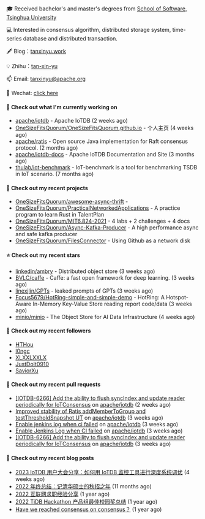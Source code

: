 🎓 Received bachelor's and master's degrees from [School of Software, Tsinghua University](https://www.thss.tsinghua.edu.cn/)

💻 Interested in consensus algorithm, distributed storage system, time-series database and distributed transaction.

🖋 Blog：[tanxinyu.work](https://tanxinyu.work)

💡 Zhihu：[tan-xin-yu](https://www.zhihu.com/people/tan-xin-yu-22)

📫 Email: [tanxinyu@apache.org](mailto:tanxinyu@apache.org)

💬 Wechat: [click here](https://github.com/LebronAl/LebronAl/issues/1)

#### 👷 Check out what I'm currently working on

- [apache/iotdb](https://github.com/apache/iotdb) - Apache IoTDB (2 weeks ago)
- [OneSizeFitsQuorum/OneSizeFitsQuorum.github.io](https://github.com/OneSizeFitsQuorum/OneSizeFitsQuorum.github.io) - 个人主页 (4 weeks ago)
- [apache/ratis](https://github.com/apache/ratis) - Open source Java implementation for Raft consensus protocol. (2 months ago)
- [apache/iotdb-docs](https://github.com/apache/iotdb-docs) - Apache IoTDB Documentation and Site (3 months ago)
- [thulab/iot-benchmark](https://github.com/thulab/iot-benchmark) - IoT-benchmark is a tool for benchmarking TSDB in IoT scenario. (7 months ago)

#### 🌱 Check out my recent projects

- [OneSizeFitsQuorum/awesome-async-thrift](https://github.com/OneSizeFitsQuorum/awesome-async-thrift) - 
- [OneSizeFitsQuorum/PracticalNetworkedApplications](https://github.com/OneSizeFitsQuorum/PracticalNetworkedApplications) - A practice program to learn Rust in TalentPlan
- [OneSizeFitsQuorum/MIT6.824-2021](https://github.com/OneSizeFitsQuorum/MIT6.824-2021) - 4 labs &#43; 2 challenges &#43; 4 docs
- [OneSizeFitsQuorum/Async-Kafka-Producer](https://github.com/OneSizeFitsQuorum/Async-Kafka-Producer) - A high performance async and safe kafka producer
- [OneSizeFitsQuorum/FilesConnector](https://github.com/OneSizeFitsQuorum/FilesConnector) - Using Github as a network disk

#### ⭐ Check out my recent stars

- [linkedin/ambry](https://github.com/linkedin/ambry) - Distributed object store (3 weeks ago)
- [BVLC/caffe](https://github.com/BVLC/caffe) - Caffe: a fast open framework for deep learning. (3 weeks ago)
- [linexjlin/GPTs](https://github.com/linexjlin/GPTs) - leaked prompts of GPTs (3 weeks ago)
- [Focus5679/HotRing-simple-and-simple-demo](https://github.com/Focus5679/HotRing-simple-and-simple-demo) - HotRing: A Hotspot-Aware In-Memory Key-Value Store reading report code/data (3 weeks ago)
- [minio/minio](https://github.com/minio/minio) - The Object Store for AI Data Infrastructure (4 weeks ago)

#### 👯 Check out my recent followers

- [HTHou](https://github.com/HTHou)
- [l0ngc](https://github.com/l0ngc)
- [XLXXLXXLX](https://github.com/XLXXLXXLX)
- [JustDoIt0910](https://github.com/JustDoIt0910)
- [SaviorXu](https://github.com/SaviorXu)

#### 🔨 Check out my recent pull requests

- [[IOTDB-6266] Add the ability to flush syncIndex and update reader periodically for IoTConsensus](https://github.com/apache/iotdb/pull/11737) on [apache/iotdb](https://github.com/apache/iotdb) (2 weeks ago)
- [Improved stability of Ratis addMemberToGroup and testThresholdSnapshot UT](https://github.com/apache/iotdb/pull/11717) on [apache/iotdb](https://github.com/apache/iotdb) (3 weeks ago)
- [Enable jenkins log when ci failed](https://github.com/apache/iotdb/pull/11701) on [apache/iotdb](https://github.com/apache/iotdb) (3 weeks ago)
- [Enable Jenkins Log when CI failed](https://github.com/apache/iotdb/pull/11700) on [apache/iotdb](https://github.com/apache/iotdb) (3 weeks ago)
- [[IOTDB-6266] Add the ability to flush syncIndex and update reader periodically for IoTConsensus](https://github.com/apache/iotdb/pull/11691) on [apache/iotdb](https://github.com/apache/iotdb) (3 weeks ago)

#### 📜 Check out my recent blog posts

- [2023 IoTDB 用户大会分享：如何用 IoTDB 监控工具进行深度系统调优](https://tanxinyu.work/2023-iotdb-submit/) (4 weeks ago)
- [2022 年终总结：记清华硕士的秋招之年](https://tanxinyu.work/2022-annual-summary/) (11 months ago)
- [2022 互联网求职经验分享](https://tanxinyu.work/2022-internet-job-hunting-experience-sharing/) (1 year ago)
- [2022 TiDB Hackathon 产品组最佳校园奖总结](https://tanxinyu.work/2022-tidb-hackathon/) (1 year ago)
- [Have we reached consensus on consensus？](https://tanxinyu.work/have-we-reached-consensus-on-consensus/) (1 year ago)
